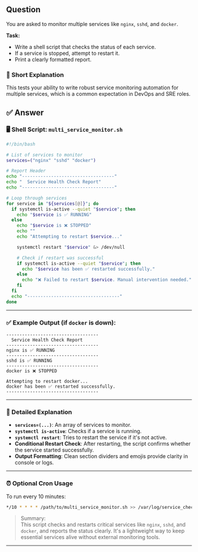 ## Question  
You are asked to monitor multiple services like `nginx`, `sshd`, and `docker`.  

**Task:**  
- Write a shell script that checks the status of each service.
- If a service is stopped, attempt to restart it.
- Print a clearly formatted report.

### 📝 Short Explanation  
This tests your ability to write robust service monitoring automation for multiple services, which is a common expectation in DevOps and SRE roles.

## ✅ Answer  

### 🖥️ Shell Script: `multi_service_monitor.sh`

```bash
#!/bin/bash

# List of services to monitor
services=("nginx" "sshd" "docker")

# Report Header
echo "-----------------------------------"
echo "  Service Health Check Report"
echo "-----------------------------------"

# Loop through services
for service in "${services[@]}"; do
  if systemctl is-active --quiet "$service"; then
    echo "$service is ✅ RUNNING"
  else
    echo "$service is ❌ STOPPED"
    echo ""
    echo "Attempting to restart $service..."

    systemctl restart "$service" &> /dev/null

    # Check if restart was successful
    if systemctl is-active --quiet "$service"; then
      echo "$service has been ✅ restarted successfully."
    else
      echo "❌ Failed to restart $service. Manual intervention needed."
    fi
  fi
  echo "-----------------------------------"
done
```

---

### ✅ Example Output (if `docker` is down):

```
-----------------------------------
  Service Health Check Report
-----------------------------------
nginx is ✅ RUNNING
-----------------------------------
sshd is ✅ RUNNING
-----------------------------------
docker is ❌ STOPPED

Attempting to restart docker...
docker has been ✅ restarted successfully.
-----------------------------------
```

---

### 📘 Detailed Explanation

- **`services=(...)`**: An array of services to monitor.
- **`systemctl is-active`**: Checks if a service is running.
- **`systemctl restart`**: Tries to restart the service if it's not active.
- **Conditional Restart Check**: After restarting, the script confirms whether the service started successfully.
- **Output Formatting**: Clean section dividers and emojis provide clarity in console or logs.

---

### ⏰ Optional Cron Usage
To run every 10 minutes:

```bash
*/10 * * * * /path/to/multi_service_monitor.sh >> /var/log/service_check.log 2>&1
```

> Summary:  
> This script checks and restarts critical services like `nginx`, `sshd`, and `docker`, and reports the status clearly. It's a lightweight way to keep essential services alive without external monitoring tools.

---
